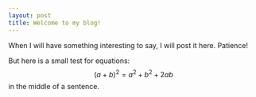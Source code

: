 ```yaml
---
layout: post
title: Welcome to my blog!
---
```


When I will have something interesting to say, I will post it here. Patience!

But here is a small test for equations: $$ (a+b)^2 = a^2 + b^2 + 2ab $$ in the middle of a sentence.
